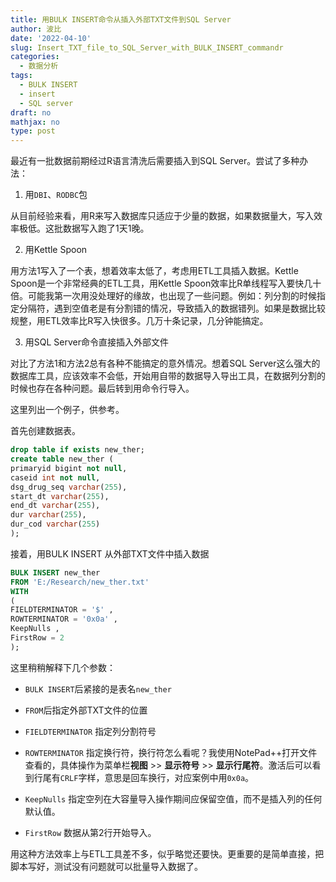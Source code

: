 ```yaml
---
title: 用BULK INSERT命令从插入外部TXT文件到SQL Server
author: 波比
date: '2022-04-10'
slug: Insert_TXT_file_to_SQL_Server_with_BULK_INSERT_commandr
categories:
  - 数据分析
tags:
  - BULK INSERT
  - insert
  - SQL server
draft: no
mathjax: no
type: post
---
```


最近有一批数据前期经过R语言清洗后需要插入到SQL Server。尝试了多种办法：

 1. 用`DBI`、`RODBC`包
 
从目前经验来看，用R来写入数据库只适应于少量的数据，如果数据量大，写入效率极低。这批数据写入跑了1天1晚。
 
 2. 用Kettle Spoon
 
用方法1写入了一个表，想着效率太低了，考虑用ETL工具插入数据。Kettle Spoon是一个非常经典的ETL工具，用Kettle Spoon效率比R单线程写入要快几十倍。可能我第一次用没处理好的缘故，也出现了一些问题。例如：列分割的时候指定分隔符，遇到空值老是有分割错的情况，导致插入的数据错列。如果是数据比较规整，用ETL效率比R写入快很多。几万十条记录，几分钟能搞定。

3. 用SQL Server命令直接插入外部文件

对比了方法1和方法2总有各种不能搞定的意外情况。想着SQL Server这么强大的数据库工具，应该效率不会低，开始用自带的数据导入导出工具，在数据列分割的时候也存在各种问题。最后转到用命令行导入。

这里列出一个例子，供参考。

首先创建数据表。

```SQL
drop table if exists new_ther;
create table new_ther (
primaryid bigint not null,
caseid int not null,
dsg_drug_seq varchar(255),
start_dt varchar(255),
end_dt varchar(255),
dur varchar(255),
dur_cod varchar(255)
);

```
 
 接着，用BULK INSERT 从外部TXT文件中插入数据
 
 ```SQL
 BULK INSERT new_ther
FROM 'E:/Research/new_ther.txt'
WITH
(
FIELDTERMINATOR = '$' ,
ROWTERMINATOR = '0x0a' ,
KeepNulls ,
FirstRow = 2
);

 ```
 
 这里稍稍解释下几个参数：
 - `BULK INSERT`后紧接的是表名`new_ther`
 
 - `FROM`后指定外部TXT文件的位置
 
 - `FIELDTERMINATOR` 指定列分割符号
 
 - `ROWTERMINATOR` 指定换行符，换行符怎么看呢？我使用NotePad++打开文件查看的，具体操作为菜单栏**视图** >> **显示符号** >> **显示行尾符**。激活后可以看到行尾有`CRLF`字样，意思是回车换行，对应案例中用`0x0a`。
 
 - `KeepNulls` 指定空列在大容量导入操作期间应保留空值，而不是插入列的任何默认值。
 
 - `FirstRow` 数据从第2行开始导入。
 
 
 用这种方法效率上与ETL工具差不多，似乎略觉还要快。更重要的是简单直接，把脚本写好，测试没有问题就可以批量导入数据了。


